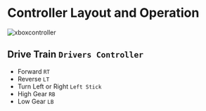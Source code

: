 # Controller Layout and Operation
![xboxcontroller](https://github.com/FRC-3695/2024-Season---ShowTime/blob/development/Images/Controller.jpeg?raw=true?raw=true)
## Drive Train `Drivers Controller`
* Forward `RT`
* Reverse `LT`
* Turn Left or Right `Left Stick`
* High Gear `RB`
* Low Gear `LB`
## 
